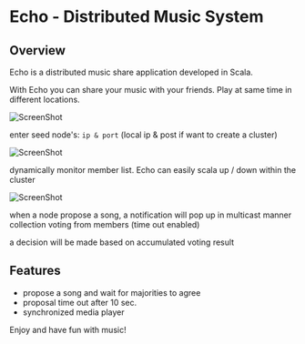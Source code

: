 # Echo - Distributed Music System

Overview
---------------------------

Echo is a distributed music share application developed in Scala.

With Echo you can share your music with your friends. Play at same time in different locations.

![ScreenShot](https://raw.github.com/wy4515/Echo/master/player/login.png)

enter seed node's: `ip & port` (local ip & post if want to create a cluster)

![ScreenShot](https://raw.github.com/wy4515/Echo/master/player/UI.png)

dynamically monitor member list. Echo can easily scala up / down within the cluster

![ScreenShot](https://raw.github.com/wy4515/Echo/master/player/Propose.png)

when a node propose a song, a notification will pop up in multicast manner collection voting from members (time out enabled)

a decision will be made based on accumulated voting result

Features
---------------------------
- propose a song and wait for majorities to agree
- proposal time out after 10 sec.
- synchronized media player

Enjoy and have fun with music!
